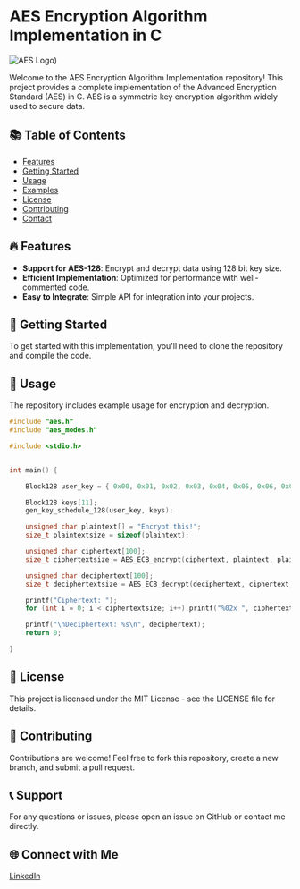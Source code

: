# AES Encryption Algorithm Implementation in C

![AES Logo](https://github.com/user-attachments/assets/df36507f-0a8e-4f89-847d-43cfb4e785ea))

Welcome to the AES Encryption Algorithm Implementation repository! This project provides a complete implementation of the Advanced Encryption Standard (AES) in C. AES is a symmetric key encryption algorithm widely used to secure data.

## 📚 Table of Contents

- [Features](#features)
- [Getting Started](#getting-started)
- [Usage](#usage)
- [Examples](#examples)
- [License](#license)
- [Contributing](#contributing)
- [Contact](#contact)

## 🔥 Features

- **Support for AES-128**: Encrypt and decrypt data using 128 bit key size.
- **Efficient Implementation**: Optimized for performance with well-commented code.
- **Easy to Integrate**: Simple API for integration into your projects.

## 🚀 Getting Started

To get started with this implementation, you'll need to clone the repository and compile the code.

## 📜 Usage
The repository includes example usage for encryption and decryption.
```C
#include "aes.h"
#include "aes_modes.h"

#include <stdio.h>


int main() {

    Block128 user_key = { 0x00, 0x01, 0x02, 0x03, 0x04, 0x05, 0x06, 0x07, 0x08, 0x09, 0x0a, 0x0b, 0x0c, 0x0d, 0x0e, 0x0f };

    Block128 keys[11];
    gen_key_schedule_128(user_key, keys);

    unsigned char plaintext[] = "Encrypt this!";
    size_t plaintextsize = sizeof(plaintext);

    unsigned char ciphertext[100];
    size_t ciphertextsize = AES_ECB_encrypt(ciphertext, plaintext, plaintextsize, keys);

    unsigned char deciphertext[100];
    size_t deciphertextsize = AES_ECB_decrypt(deciphertext, ciphertext, ciphertextsize, keys);

    printf("Ciphertext: ");
    for (int i = 0; i < ciphertextsize; i++) printf("%02x ", ciphertext[i]);

    printf("\nDeciphertext: %s\n", deciphertext);
    return 0;

}
```
## 📝 License
This project is licensed under the MIT License - see the LICENSE file for details.

## 🤝 Contributing
Contributions are welcome! Feel free to fork this repository, create a new branch, and submit a pull request.

## 📞 Support
For any questions or issues, please open an issue on GitHub or contact me directly.

## 🌐 Connect with Me
[LinkedIn](www.linkedin.com/in/the-bikash)
